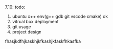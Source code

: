 7.10:
todo:
1. ubuntu c++ env(g++ gdb git vscode cmake) ok
2. vitrual box deployment
3. git usage
4. project design

fhasjkdfhjkaskhjkfkashjkfaskfhkasfka

